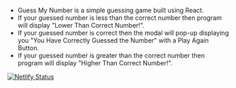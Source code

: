 * Guess My Number is a simple guessing game built using React.
* If your guessed number is less than the correct number then program will display "Lower Than Correct Number!".
* If your guessed number is correct then the modal will pop-up displaying you "You Have Correctly Guessed the Number" with a Play Again Button.
* If your guessed number is greater than the correct number then program will display "Higher Than Correct Number!".

[![Netlify Status](https://api.netlify.com/api/v1/badges/10bf92ad-1b50-4a85-bb44-0c3aa792c1fe/deploy-status)](https://app.netlify.com/sites/react-guessmynumber/deploys)
